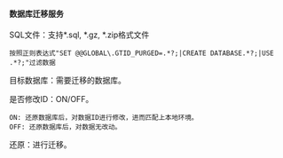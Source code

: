 #### 数据库迁移服务

SQL文件：支持*.sql, *.gz, *.zip格式文件

    按照正则表达式"SET @@GLOBAL\.GTID_PURGED=.*?;|CREATE DATABASE.*?;|USE .*?;"过滤数据

目标数据库：需要迁移的数据库。

是否修改ID：ON/OFF。

    ON: 还原数据库后，对数据ID进行修改，进而匹配上本地环境。
    OFF: 还原数据库后，对数据无改动。

还原：进行迁移。